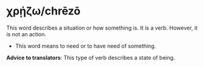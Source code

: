 # χρῄζω/chrēzō
This word describes a situation or how something is. It is a verb. However, it is not an action. 

* This word means to need or to have need of something. 

**Advice to translators**: This type of verb describes a state of being. 
